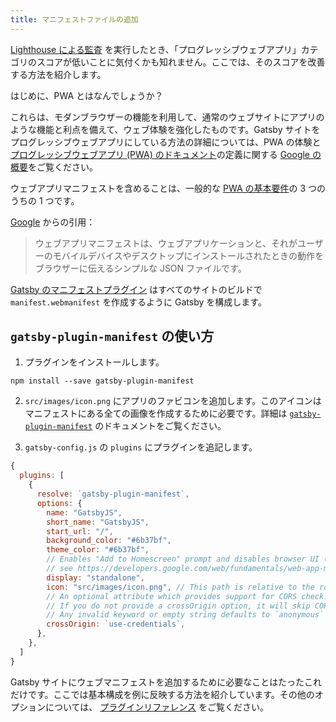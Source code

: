 ```yaml
---
title: マニフェストファイルの追加
---
```


[Lighthouse による監査](/docs/audit-with-lighthouse/) を実行したとき、「プログレッシブウェブアプリ」カテゴリのスコアが低いことに気付くかも知れません。ここでは、そのスコアを改善する方法を紹介します。

はじめに、PWA とはなんでしょうか？

これらは、モダンブラウザーの機能を利用して、通常のウェブサイトにアプリのような機能と利点を備えて、ウェブ体験を強化したものです。Gatsby サイトをプログレッシブウェブアプリにしている方法の詳細については、PWA の体験と [プログレッシブウェブアプリ (PWA) のドキュメント](/docs/progressive-web-app/)の定義に関する [Google の概要](https://developers.google.com/web/progressive-web-apps/)をご覧ください。

ウェブアプリマニフェストを含めることは、一般的な [PWA の基本要件](https://alistapart.com/article/yes-that-web-project-should-be-a-pwa#section1)の 3 つのうちの 1 つです。

[Google](https://developers.google.com/web/fundamentals/web-app-manifest/) からの引用：

> ウェブアプリマニフェストは、ウェブアプリケーションと、それがユーザーのモバイルデバイスやデスクトップにインストールされたときの動作をブラウザーに伝えるシンプルな JSON ファイルです。

[Gatsby のマニフェストプラグイン](/packages/gatsby-plugin-manifest/) はすべてのサイトのビルドで `manifest.webmanifest` を作成するように Gatsby を構成します。

## `gatsby-plugin-manifest` の使い方

1.  プラグインをインストールします。

```shell
npm install --save gatsby-plugin-manifest
```

2. `src/images/icon.png` にアプリのファビコンを追加します。このアイコンはマニフェストにある全ての画像を作成するために必要です。詳細は [`gatsby-plugin-manifest`](https://github.com/gatsbyjs/gatsby/blob/master/packages/gatsby-plugin-manifest/README.md) のドキュメントをご覧ください。

3. `gatsby-config.js` の `plugins` にプラグインを追記します。

```javascript:title=gatsby-config.js
{
  plugins: [
    {
      resolve: `gatsby-plugin-manifest`,
      options: {
        name: "GatsbyJS",
        short_name: "GatsbyJS",
        start_url: "/",
        background_color: "#6b37bf",
        theme_color: "#6b37bf",
        // Enables "Add to Homescreen" prompt and disables browser UI (including back button)
        // see https://developers.google.com/web/fundamentals/web-app-manifest/#display
        display: "standalone",
        icon: "src/images/icon.png", // This path is relative to the root of the site.
        // An optional attribute which provides support for CORS check.
        // If you do not provide a crossOrigin option, it will skip CORS for manifest.
        // Any invalid keyword or empty string defaults to `anonymous`
        crossOrigin: `use-credentials`,
      },
    },
  ]
}
```

Gatsby サイトにウェブマニフェストを追加するために必要なことはたったこれだけです。ここでは基本構成を例に反映する方法を紹介しています。その他のオプションについては、 [プラグインリファレンス](/packages/gatsby-plugin-manifest/?=gatsby-plugin-manifest#automatic-mode) をご覧ください。
